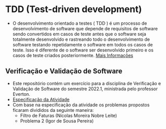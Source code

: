 # TDD (Test-driven development)
- O desenvolvimento orientado a testes ( TDD ) é um processo de desenvolvimento de software que depende de requisitos de software sendo convertidos em casos de teste antes que o software seja totalmente desenvolvido e rastreando todo o desenvolvimento de software testando repetidamente o software em todos os casos de teste. Isso é diferente de o software ser desenvolvido primeiro e os casos de teste criados posteriormente. [Mais Informações](https://en.wikipedia.org/wiki/Test-driven_development)

## Verificação e Validação de Software

- Este repositório contém um exercício para a disciplina de Verificação e Validação de Software do semestre 2022.1, ministrada pelo professor Everton.
- [Especificação da Atividade](https://docs.google.com/document/d/1Xc04sNt2q1HWb9h4LCdvHe8JkUy6PtGsOmNMoR3UoMk/edit#)
- Com base na especificação da atividade os problemas propostos ficaram divididos da seguinte maneira:
    - Filtro de Faturas (Nícolas Moreira Nobre Leite)
    - Problema 2 (Igor de Sousa Pereira)

